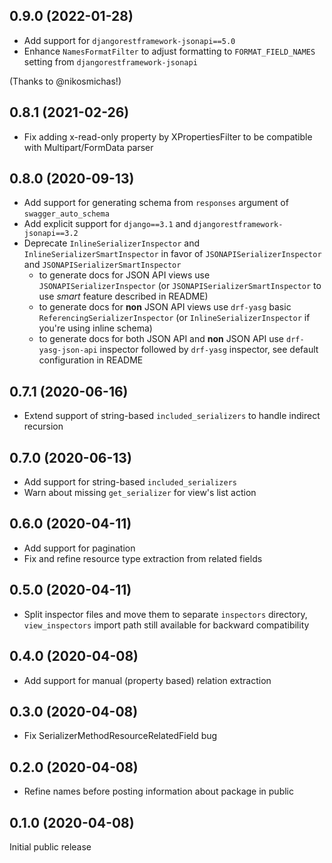 0.9.0 (2022-01-28)
------------------
- Add support for `djangorestframework-jsonapi==5.0`
- Enhance `NamesFormatFilter` to adjust formatting to `FORMAT_FIELD_NAMES` setting from `djangorestframework-jsonapi`

(Thanks to @nikosmichas!)

0.8.1 (2021-02-26)
------------------ 
- Fix adding x-read-only property by XPropertiesFilter to be compatible with Multipart/FormData parser


0.8.0 (2020-09-13)
------------------

- Add support for generating schema from `responses` argument of 
`swagger_auto_schema`
- Add explicit support for `django==3.1` and `djangorestframework-jsonapi==3.2`
- Deprecate `InlineSerializerInspector` and `InlineSerializerSmartInspector` in favor
  of `JSONAPISerializerInspector` and `JSONAPISerializerSmartInspector`
  - to generate docs for JSON API views use `JSONAPISerializerInspector` 
    (or `JSONAPISerializerSmartInspector` to use *smart* feature described in README) 
  - to generate docs for **non** JSON API views use `drf-yasg` basic `ReferencingSerializerInspector`
    (or `InlineSerializerInspector` if you're using inline schema)
  - to generate docs for both JSON API and **non** JSON API use `drf-yasg-json-api` inspector followed
    by `drf-yasg` inspector, see default configuration in README 
  
0.7.1 (2020-06-16)
------------------

- Extend support of string-based `included_serializers` to handle 
  indirect recursion

0.7.0 (2020-06-13)
------------------

- Add support for string-based `included_serializers`
- Warn about missing `get_serializer` for view's list action

0.6.0 (2020-04-11)
------------------

- Add support for pagination
- Fix and refine resource type extraction from related fields

0.5.0 (2020-04-11)
------------------

- Split inspector files and move them to separate `inspectors` directory,
  `view_inspectors` import path still available for backward compatibility

0.4.0 (2020-04-08)
------------------

- Add support for manual (property based) relation extraction

0.3.0 (2020-04-08)
------------------

- Fix SerializerMethodResourceRelatedField bug

0.2.0 (2020-04-08)
------------------

- Refine names before posting information about package in public

0.1.0 (2020-04-08)
------------------

Initial public release 
